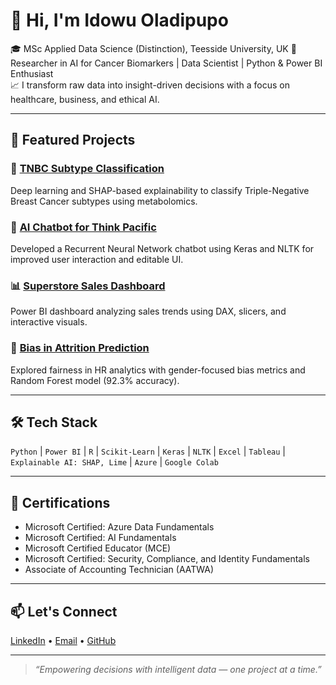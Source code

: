 # 👋 Hi, I'm Idowu Oladipupo

🎓 MSc Applied Data Science (Distinction), Teesside University, UK
🔬 Researcher in AI for Cancer Biomarkers | Data Scientist | Python & Power BI Enthusiast  
📈 I transform raw data into insight-driven decisions with a focus on healthcare, business, and ethical AI.

---

## 🚀 Featured Projects

### 🎯 [TNBC Subtype Classification](https://github.com/idealoladipupo)  
Deep learning and SHAP-based explainability to classify Triple-Negative Breast Cancer subtypes using metabolomics.

### 🤖 [AI Chatbot for Think Pacific](https://github.com/idealoladipupo)  
Developed a Recurrent Neural Network chatbot using Keras and NLTK for improved user interaction and editable UI.

### 📊 [Superstore Sales Dashboard](https://github.com/idealoladipupo)  
Power BI dashboard analyzing sales trends using DAX, slicers, and interactive visuals.

### 🧠 [Bias in Attrition Prediction](https://github.com/idealoladipupo)  
Explored fairness in HR analytics with gender-focused bias metrics and Random Forest model (92.3% accuracy).

---

## 🛠 Tech Stack

`Python` | `Power BI` | `R` | `Scikit-Learn` | `Keras` | `NLTK` | `Excel` | `Tableau` | `Explainable AI: SHAP, Lime` | `Azure` | `Google Colab`

---

## 📜 Certifications

- Microsoft Certified: Azure Data Fundamentals  
- Microsoft Certified: AI Fundamentals  
- Microsoft Certified Educator (MCE)
- Microsoft Certified: Security, Compliance, and Identity Fundamentals 
- Associate of Accounting Technician (AATWA)

---

## 📫 Let's Connect

[LinkedIn](https://linkedin.com/in/idealoladipupo) • [Email](mailto:oladipupo53@gmail.com) • [GitHub](https://github.com/idealoladipupo)

---

> *“Empowering decisions with intelligent data — one project at a time.”*

